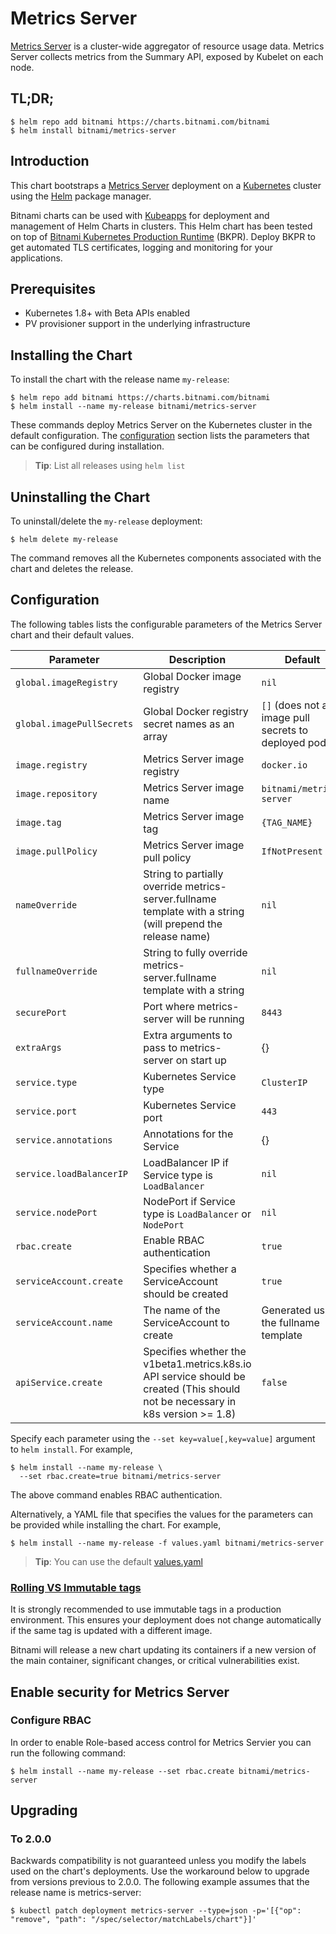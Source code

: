 # Metrics Server

[Metrics Server](https://github.com/kubernetes-incubator/metrics-server) is a cluster-wide aggregator of resource usage data. Metrics Server collects metrics from the Summary API, exposed by Kubelet on each node.

## TL;DR;

```console
$ helm repo add bitnami https://charts.bitnami.com/bitnami
$ helm install bitnami/metrics-server
```

## Introduction

This chart bootstraps a [Metrics Server](https://github.com/bitnami/bitnami-docker-metrics-server) deployment on a [Kubernetes](http://kubernetes.io) cluster using the [Helm](https://helm.sh) package manager.

Bitnami charts can be used with [Kubeapps](https://kubeapps.com/) for deployment and management of Helm Charts in clusters. This Helm chart has been tested on top of [Bitnami Kubernetes Production Runtime](https://kubeprod.io/) (BKPR). Deploy BKPR to get automated TLS certificates, logging and monitoring for your applications.

## Prerequisites

- Kubernetes 1.8+ with Beta APIs enabled
- PV provisioner support in the underlying infrastructure

## Installing the Chart

To install the chart with the release name `my-release`:

```console
$ helm repo add bitnami https://charts.bitnami.com/bitnami
$ helm install --name my-release bitnami/metrics-server
```

These commands deploy Metrics Server on the Kubernetes cluster in the default configuration. The [configuration](#configuration) section lists the parameters that can be configured during installation.

> **Tip**: List all releases using `helm list`

## Uninstalling the Chart

To uninstall/delete the `my-release` deployment:

```console
$ helm delete my-release
```

The command removes all the Kubernetes components associated with the chart and deletes the release.

## Configuration

The following tables lists the configurable parameters of the Metrics Server chart and their default values.

|         Parameter        |                                   Description                               |                Default                 |
|--------------------------|-----------------------------------------------------------------------------|----------------------------------------|
| `global.imageRegistry`   | Global Docker image registry                                                | `nil`                                  |
| `global.imagePullSecrets`| Global Docker registry secret names as an array                             | `[]` (does not add image pull secrets to deployed pods) |
| `image.registry`         | Metrics Server image registry                                               | `docker.io`                            |
| `image.repository`       | Metrics Server image name                                                   | `bitnami/metrics-server`               |
| `image.tag`              | Metrics Server image tag                                                    | `{TAG_NAME}`                           |
| `image.pullPolicy`       | Metrics Server image pull policy                                            | `IfNotPresent`                         |
| `nameOverride`           | String to partially override metrics-server.fullname template with a string (will prepend the release name) | `nil`  |
| `fullnameOverride`       | String to fully override metrics-server.fullname template with a string                                     | `nil`  |
| `securePort`             | Port where metrics-server will be running                                   | `8443`                                 |
| `extraArgs`              | Extra arguments to pass to metrics-server on start up                       | {}                                     |
| `service.type`           | Kubernetes Service type                                                     | `ClusterIP`                            |
| `service.port`           | Kubernetes Service port                                                     | `443`                                  |
| `service.annotations`    | Annotations for the Service                                                 | {}                                     |
| `service.loadBalancerIP` | LoadBalancer IP if Service type is `LoadBalancer`                           | `nil`                                  |
| `service.nodePort`       | NodePort if Service type is `LoadBalancer` or `NodePort`                    | `nil`                                  |
| `rbac.create`            | Enable RBAC authentication                                                  | `true`                                 |
| `serviceAccount.create`  | Specifies whether a ServiceAccount should be created                        | `true`                                 |
| `serviceAccount.name`    | The name of the ServiceAccount to create                                    | Generated using the fullname template  |
| `apiService.create`      | Specifies whether the v1beta1.metrics.k8s.io API service should be created (This should not be necessary in k8s version >= 1.8)  | `false`                                 |

Specify each parameter using the `--set key=value[,key=value]` argument to `helm install`. For example,

```console
$ helm install --name my-release \
  --set rbac.create=true bitnami/metrics-server
```

The above command enables RBAC authentication.

Alternatively, a YAML file that specifies the values for the parameters can be provided while installing the chart. For example,

```console
$ helm install --name my-release -f values.yaml bitnami/metrics-server
```

> **Tip**: You can use the default [values.yaml](values.yaml)

### [Rolling VS Immutable tags](https://docs.bitnami.com/containers/how-to/understand-rolling-tags-containers/)

It is strongly recommended to use immutable tags in a production environment. This ensures your deployment does not change automatically if the same tag is updated with a different image.

Bitnami will release a new chart updating its containers if a new version of the main container, significant changes, or critical vulnerabilities exist.

## Enable security for Metrics Server

### Configure RBAC

In order to enable Role-based access control for Metrics Servier you can run the following command:

```console
$ helm install --name my-release --set rbac.create bitnami/metrics-server
```
## Upgrading

### To 2.0.0

Backwards compatibility is not guaranteed unless you modify the labels used on the chart's deployments.
Use the workaround below to upgrade from versions previous to 2.0.0. The following example assumes that the release name is metrics-server:

```console
$ kubectl patch deployment metrics-server --type=json -p='[{"op": "remove", "path": "/spec/selector/matchLabels/chart"}]'
```
